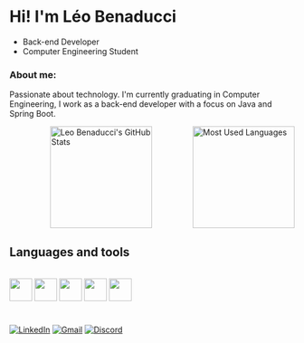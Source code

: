   # Hi! I'm Léo Benaducci

- Back-end Developer
- Computer Engineering Student

### About me:

Passionate about technology. I'm currently graduating in Computer Engineering, I work as a back-end developer with a focus on Java and Spring Boot.

<div style="display: flex; justify-content: space-between;"><br>
  <img src="https://github-readme-stats.vercel.app/api?username=Leo-Benaducci&show_icons=true&include_all_commits=true&theme=transparent" alt="Leo Benaducci's GitHub Stats" height="180em" align="center"/>
  <img src="https://github-readme-stats.vercel.app/api/top-langs/?username=Leo-Benaducci&layout=compact&theme=transparent" alt="Most Used Languages" height="180em" align="center"/>
</div>

## Languages and tools

<div style="display: inline_block"><br>
  <img src="https://cdn.jsdelivr.net/gh/devicons/devicon/icons/java/java-original.svg" height="40"/>
  <img src="https://cdn.jsdelivr.net/gh/devicons/devicon/icons/spring/spring-original.svg" height="40"/>
  <img src="https://cdn.jsdelivr.net/gh/devicons/devicon/icons/mysql/mysql-original.svg" height="40"/>
  <img src="https://cdn.jsdelivr.net/gh/devicons/devicon/icons/git/git-original.svg" height="40"/>
  <img src="https://cdn.jsdelivr.net/gh/devicons/devicon/icons/docker/docker-plain.svg" height="40"/>
</div>

#

[![LinkedIn](https://img.shields.io/badge/LinkedIn-0077B5?style=for-the-badge&logo=linkedin&logoColor=white)](https://linkedin.com/in/leo-benaducci)
[![Gmail](https://img.shields.io/badge/Gmail-D14836?style=for-the-badge&logo=gmail&logoColor=white)](mailto:lbenaducci.dev@gmail.com)
[![Discord](https://img.shields.io/badge/Discord-7289DA?style=for-the-badge&logo=discord&logoColor=white)](https://discord.com/users/597494255958884363)
